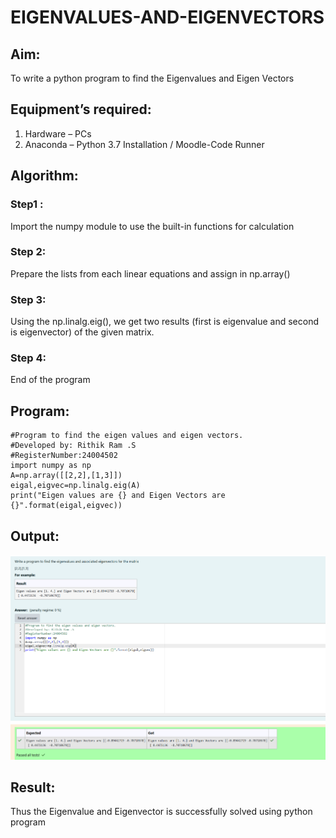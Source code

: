 # EIGENVALUES-AND-EIGENVECTORS
## Aim:
To write a python program to find the Eigenvalues and Eigen Vectors
## Equipment’s required:
1. 	Hardware – PCs
2. 	Anaconda – Python 3.7 Installation / Moodle-Code Runner
## Algorithm:
### Step1 :
Import the numpy module to use the built-in functions for calculation
### Step 2: 
Prepare the lists from each linear equations and assign in np.array()
### Step 3:
 Using the np.linalg.eig(),  we get two results (first is eigenvalue and second is eigenvector) of the given matrix.
### Step 4:
End of the program 

## Program:
```
#Program to find the eigen values and eigen vectors.
#Developed by: Rithik Ram .S
#RegisterNumber:24004502
import numpy as np
A=np.array([[2,2],[1,3]])
eigal,eigvec=np.linalg.eig(A)
print("Eigen values are {} and Eigen Vectors are {}".format(eigal,eigvec))

```
## Output:
![Output](image.png)
## Result:
Thus the Eigenvalue and Eigenvector is successfully solved using python program
